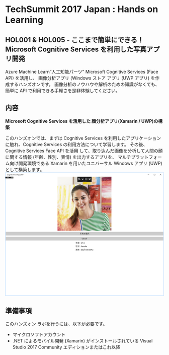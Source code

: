 # TechSummit 2017 Japan : Hands on Learning

## HOL001 & HOL005 - ここまで簡単にできる！Microsoft Cognitive Services を利用した写真アプリ開発

Azure Machine Learn”人工知能パーツ” Microsoft Cognitive Services (Face API) を活用し、
画像分析アプリ (Windows ストア アプリ (UWP アプリ) を作成するハンズオンです。
画像分析のノウハウや解析のための知識がなくても、簡単に API で利用できる手軽さを是非体験してください。

## 内容
**Microsoft Cognitive Services を活用した 顔分析アプリ(Xamarin / UWP)の構築**

このハンズオンでは、まずは Cognitive Services を利用したアプリケーションに触れ、Cognitive Services の利用方法について学習します。
その後、Cognitive Services Face API を活用 して、取り込んだ画像を分析して人間の顔に関する情報 (年齢、性別、表情) を出力するアプリを、
マルチプラットフォーム向け開発環境である Xamarin を用いたユニバーサル Windows アプリ (UWP) として構築します。
![](https://github.com/ayako/TS17-CognitiveFaceApiHoL/blob/master/media/3-24.PNG)

## 準備事項
このハンズオン ラボを行うには、以下が必要です。

- マイクロソフトアカウント
- .NET によるモバイル開発 (Xamarin) がインストールされている Visual Studio 2017 Community エディションまたはこれ以降
